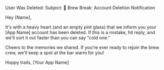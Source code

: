 User Was Deleted:
Subject: 🚫 Brew Break: Account Deletion Notification

Hey [Name],

It's with a heavy heart (and an empty pint glass) that we inform you your [App Name] account has been deleted. If this is a mistake, hit reply, and we'll sort it out faster than you can say "cold one."

Cheers to the memories we shared. If you're ever ready to rejoin the brew crew, we'll keep a spot at the bar warm for you!

Hoppy trails,
[Your App Name]
